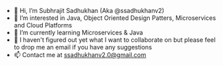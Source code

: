 - 👋 Hi, I’m Subhrajit Sadhukhan (Aka @ssadhukhanv2)
- 👀 I’m interested in Java, Object Oriented Design Patters, Microservices and Cloud Platforms
- 🌱 I’m currently learning Microservices & Java
- 💞️ I haven't figured out yet what I want to collaborate on but please feel to drop me an email if you have any suggestions
- 📫 Contact me at ssadhukhanv2.0@gmail.com

<!---
ssadhukhanv2/ssadhukhanv2 is a ✨ special ✨ repository because its `README.md` (this file) appears on your GitHub profile.
You can click the Preview link to take a look at your changes.
--->
